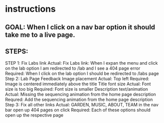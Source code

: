 # instructions

## GOAL: When I click on a nav bar option it should take me to a live page.

## STEPS: 
STEP 1: Fix Labs link 
Actual: Fix Labs link: When I expan the menu and click on the lab option I am redirected to /lab and I see a 404 page error
Required: When I click on the lab option I should be redirected to /labs page
Step 2: Lab Page Feedback
Image placement
Actual: Top left 
Required: Image is centered immediately above the title
Title font size
Actual: Font size is too big 
Required: Font size is smaller
Description text/animation
Actual: Missing the sequencing animation from the home page description
Requred: Add the sequencing animation from the home page description
Step 3: Fix all other links 
Actual: GARDEN, MUSIC, ABOUT, TEAM in the nav bar open up 404 pages on click 
Required: Each of these options should open up the respective page 